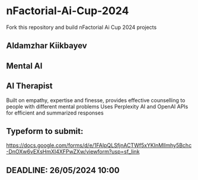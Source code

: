 # nFactorial-Ai-Cup-2024
Fork this repository and build nFactorial Ai Cup 2024 projects 

## Aldamzhar Kiikbayev

## Mental AI

## AI Therapist
Built on empathy, expertise and finesse, provides effective counselling to people with different mental problems
Uses Perplexity AI and OpenAI APIs for efficient and summarized responses


## Typeform to submit:
https://docs.google.com/forms/d/e/1FAIpQLSfjnACTWf5xYKInMllmhy5Bchc-DnOXw6vEXsHmXI4XFPwZXw/viewform?usp=sf_link

## DEADLINE: 26/05/2024 10:00
